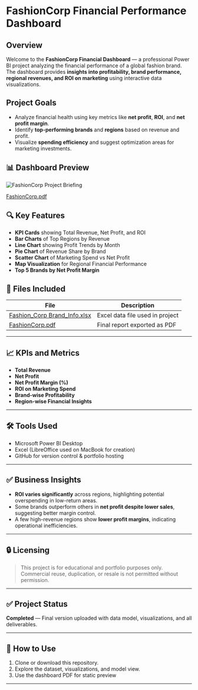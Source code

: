 # FashionCorp Financial Performance Dashboard

## Overview
Welcome to the **FashionCorp Financial Dashboard** — a professional Power BI project analyzing the financial performance of a global fashion brand.
The dashboard provides **insights into profitability, brand performance, regional revenues, and ROI on marketing** using interactive data visualizations.
## Project Goals
- Analyze financial health using key metrics like **net profit**, **ROI**, and **net profit margin**.
- Identify **top-performing brands** and **regions** based on revenue and profit.
- Visualize **spending efficiency** and suggest optimization areas for marketing investments.
## 📊 Dashboard Preview
![FashionCorp Project Briefing](https://github.com/user-attachments/assets/291b4fc6-605e-4f3a-8f57-c0d42a9e9b8c)

[FashionCorp.pdf](https://github.com/user-attachments/files/19959025/FashionCorp.pdf)
## 🔍 Key Features
- **KPI Cards** showing Total Revenue, Net Profit, and ROI
- **Bar Charts** of Top Regions by Revenue
- **Line Chart** showing Profit Trends by Month
- **Pie Chart** of Revenue Share by Brand
- **Scatter Chart** of Marketing Spend vs Net Profit
- **Map Visualization** for Regional Financial Performance
- **Top 5 Brands by Net Profit Margin**
  
## 📂 Files Included

| File | Description |
|------|-------------|
| [Fashion_Corp Brand_Info.xlsx](https://github.com/user-attachments/files/19959190/Fashion_Corp.Brand_Info.xlsx) | Excel data file used in project|
[FashionCorp.pdf](https://github.com/user-attachments/files/19959201/FashionCorp.pdf) | Final report exported as PDF |

---

## 📈 KPIs and Metrics

- **Total Revenue**
- **Net Profit**
- **Net Profit Margin (%)**
- **ROI on Marketing Spend**
- **Brand-wise Profitability**
- **Region-wise Financial Insights**

---

## 🛠 Tools Used

- Microsoft Power BI Desktop
- Excel (LibreOffice used on MacBook for creation)
- GitHub for version control & portfolio hosting

---

## ✅ Business Insights

- **ROI varies significantly** across regions, highlighting potential overspending in low-return areas.
- Some brands outperform others in **net profit despite lower sales**, suggesting better margin control.
- A few high-revenue regions show **lower profit margins**, indicating operational inefficiencies.

---

## 🔒 Licensing

> This project is for educational and portfolio purposes only.
> Commercial reuse, duplication, or resale is not permitted without permission.

---

## ✅ Project Status
**Completed** — Final version uploaded with data model, visualizations, and all deliverables.

---

## 📎 How to Use

1. Clone or download this repository.
3. Explore the dataset, visualizations, and model view.
4. Use the dashboard PDF for static preview

---
